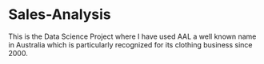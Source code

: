 # Sales-Analysis
This is the Data Science Project where I have used AAL a well known name in Australia which is particularly recognized for its clothing business since 2000.
